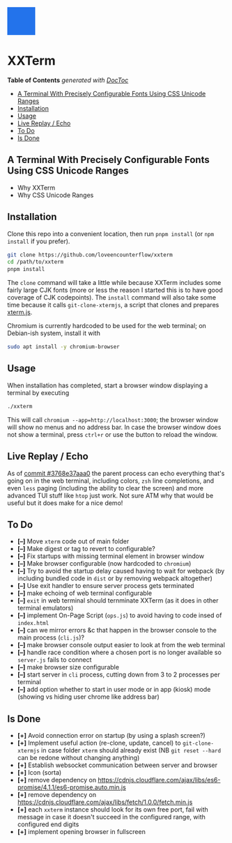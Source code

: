 


<img src='app/static/logo.png'>


# XXTerm




<!-- START doctoc generated TOC please keep comment here to allow auto update -->
<!-- DON'T EDIT THIS SECTION, INSTEAD RE-RUN doctoc TO UPDATE -->
**Table of Contents**  *generated with [DocToc](https://github.com/thlorenz/doctoc)*

- [A Terminal With Precisely Configurable Fonts Using CSS Unicode Ranges](#a-terminal-with-precisely-configurable-fonts-using-css-unicode-ranges)
- [Installation](#installation)
- [Usage](#usage)
- [Live Replay / Echo](#live-replay--echo)
- [To Do](#to-do)
- [Is Done](#is-done)

<!-- END doctoc generated TOC please keep comment here to allow auto update -->

## A Terminal With Precisely Configurable Fonts Using CSS Unicode Ranges

* Why XXTerm
* Why CSS Unicode Ranges

## Installation

Clone this repo into a convenient location, then run `pnpm install` (or `npm install` if you prefer).

```bash
git clone https://github.com/loveencounterflow/xxterm
cd /path/to/xxterm
pnpm install
```

The `clone` command will take a little while because XXTerm includes some fairly large CJK fonts (more or
less the reason I started this is to have good coverage of CJK codepoints). The `install` command will also
take some time because it calls `git-clone-xtermjs`, a script that clones and prepares
[xterm.js](https://github.com/xtermjs/xterm.js).

Chromium is currently hardcoded to be used for the web terminal; on Debian-ish system, install it with

```bash
sudo apt install -y chromium-browser
```


## Usage

When installation has completed, start a browser window displaying a terminal by executing

```bash
./xxterm
```

This will call `chromium --app=http://localhost:3000`; the browser window will show no menus and no address
bar. In case the browser window does not show a terminal, press `ctrl+r` or use the button to reload the
window.

## Live Replay / Echo

As of [commit&nbsp;#3768e37aaa0](https://github.com/loveencounterflow/xxterm/commit/3768e37aaa0486895bbe9e86d7bbccfdc42cdef8)
the parent process can echo everything that's going on in the web terminal, including colors, `zsh` line
completions, and even `less` paging (including the ability to clear the screen) and more advanced TUI stuff
like `htop` just work. Not sure ATM why that would be useful but it does make for a nice demo!



## To Do

* **[–]** Move `xterm` code out of main folder
* **[–]** Make digest or tag to revert to configurable?
* **[–]** Fix startups with missing terminal element in browser window
* **[–]** Make browser configurable (now hardcoded to `chromium`)
* **[–]** Try to avoid the startup delay caused having to wait for webpack (by including bundled code in
  `dist` or by removing webpack altogether)
* **[–]** Use exit handler to ensure server process gets terminated
* **[–]** make echoing of web terminal configurable
* **[–]** `exit` in web terminal should ternminate XXTerm (as it does in other terminal emulators)
* **[–]** implement On-Page Script (`ops.js`) to avoid having to code insed of `index.html`
* **[–]** can we mirror errors &c that happen in the browser console to the main process (`cli.js`)?
* **[–]** make browser console output easier to look at from the web terminal
* **[–]** handle race condition where a chosen port is no longer available so `server.js` fails to connect
* **[–]** make browser size configurable
* **[–]** start server in `cli` process, cutting down from 3 to 2 processes per terminal
* **[–]** add option whether to start in user mode or in app (kiosk) mode (showing vs hiding user chrome
  like address bar)

## Is Done

* **[+]** Avoid connection error on startup (by using a splash screen?)
* **[+]** Implement useful action (re-clone, update, cancel) to `git-clone-xtermjs` in case folder `xterm`
  should already exist (NB `git reset --hard` can be redone without changing anything)
* **[+]** Establish websocket communication between server and browser
* **[+]** Icon (sorta)
* **[+]** remove dependency on https://cdnjs.cloudflare.com/ajax/libs/es6-promise/4.1.1/es6-promise.auto.min.js
* **[+]** remove dependency on https://cdnjs.cloudflare.com/ajax/libs/fetch/1.0.0/fetch.min.js
* **[+]** each `xxterm` instance should look for its own free port, fail with message in case it doesn't
  succeed in the configured range, with configured end digits
* **[+]** implement opening browser in fullscreen




